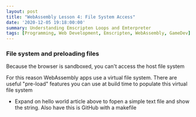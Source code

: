 ```yaml
---
layout: post
title: "WebAssembly Lesson 4: File System Access"
date: '2020-12-05 19:18:00:00'
summary: Understanding Emscripten Loops and Emterpreter
tags: [Programming, Web Development, Emscripten, WebAssembly, GameDev]
---
```

 
### File system and preloading files
 
Because the browser is sandboxed, you can't access the host file system
 
For this reason WebAssembly apps use a virtual file system. There are useful "pre-load" features you can use at build time to populate this virtual file system
 
- Expand on hello world article above to fopen a simple text file and show the string. Also have this is GitHub with a makefile